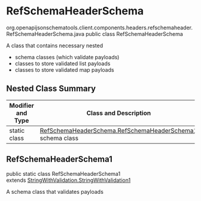 # RefSchemaHeaderSchema
org.openapijsonschematools.client.components.headers.refschemaheader.RefSchemaHeaderSchema.java
public class RefSchemaHeaderSchema

A class that contains necessary nested
- schema classes (which validate payloads)
- classes to store validated list payloads
- classes to store validated map payloads

## Nested Class Summary
| Modifier and Type | Class and Description |
| ----------------- | ---------------------- |
| static class | [RefSchemaHeaderSchema.RefSchemaHeaderSchema1](#refschemaheaderschema1)<br> schema class |

## RefSchemaHeaderSchema1
public static class RefSchemaHeaderSchema1<br>
extends [StringWithValidation.StringWithValidation1](../../../components/schemas/StringWithValidation.md#stringwithvalidation1)

A schema class that validates payloads
